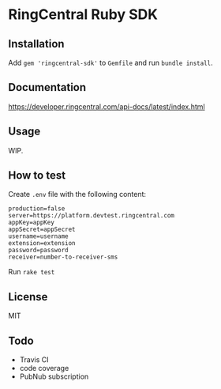 # RingCentral Ruby SDK


## Installation

Add `gem 'ringcentral-sdk'` to `Gemfile` and run `bundle install`.


## Documentation

https://developer.ringcentral.com/api-docs/latest/index.html


## Usage

WIP.


## How to test

Create `.env` file with the following content:

```
production=false
server=https://platform.devtest.ringcentral.com
appKey=appKey
appSecret=appSecret
username=username
extension=extension
password=password
receiver=number-to-receiver-sms
```

Run `rake test`


## License

MIT


## Todo

- Travis CI
- code coverage
- PubNub subscription
